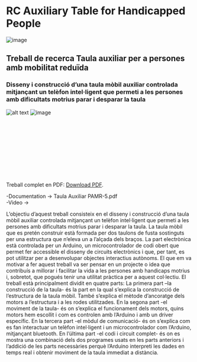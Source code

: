 # RC Auxiliary Table for Handicapped People
![image](https://user-images.githubusercontent.com/19478700/168445938-55a97f47-1d12-4514-b3fb-3dca652bf2d1.png)

## Treball de recerca Taula auxiliar per a persones amb mobilitat reduïda
### Disseny i construcció d’una taula mòbil auxiliar controlada mitjançant un telèfon intel·ligent que permeti a les persones amb dificultats motrius parar i desparar la taula
![alt text](https://github.com/PolGs/TR/raw/main/image_2021-08-11_022804.png)
![image](https://user-images.githubusercontent.com/19478700/128955499-032c6b7e-24ed-41e1-8add-addc9d3813e2.png)



<object data="https://github.com/PolGs/TaulaMobil_Android/raw/main/Taula%20Auxiliar%20PAMR-5.pdf" type="application/pdf" width="700px" height="700px">
    <embed src="https://github.com/PolGs/TaulaMobil_Android/raw/main/Taula%20Auxiliar%20PAMR-5.pdf">
        <p>Treball complet en PDF: <a href="https://github.com/PolGs/TaulaMobil_Android/raw/main/Taula%20Auxiliar%20PAMR-5.pdf">Download PDF</a>.</p>
    </embed>
</object>






 -Documentation -> Taula Auxiliar PAMR-5.pdf <br>
-Video ->

L’objectiu d’aquest treball consisteix en el disseny i construcció d’una taula
mòbil auxiliar controlada mitjançant un telèfon intel·ligent que permeti a les
persones amb dificultats motrius parar i desparar la taula.
La taula mòbil que es pretén construir està formada per dos taulons de fusta
sostinguts per una estructura que n’eleva un a l’alçada dels braços. La part
electrònica està controlada per un Arduino, un microcontrolador de codi obert
que permet fer accessible el disseny de circuits electrònics i que, per tant, es
pot utilitzar per a desenvolupar objectes interactius autònoms.
El que em va motivar a fer aquest treball va ser pensar en un projecte o idea
que contribuís a millorar i facilitar la vida a les persones amb handicaps
motrius i, sobretot, que pogués tenir una utilitat pràctica per a aquest
col·lectiu.
El treball està principalment dividit en quatre parts:
La primera part –la construcció de la taula- és la part en la qual s’explica la
construcció de l’estructura de la taula mòbil. També s’explica el mètode
d’ancoratge dels motors a l’estructura i a les rodes utilitzades.
En la segona part -el moviment de la taula- és on s’explica el funcionament
dels motors, quins motors hem escollit i com es controlen amb l’Arduino i
amb un driver específic.
En la tercera part -el mòdul de comunicació- és on s’explica com es fan
interactuar un telèfon intel·ligent i un microcontrolador com l’Arduino,
mitjançant bluetooth.
En l’última part -el codi i circuit complet- és on es mostra una combinació
dels dos programes usats en les parts anteriors i l’addició de les parts
necessàries perquè l’Arduino interpreti les dades en temps real i obtenir
moviment de la taula immediat a distància.



